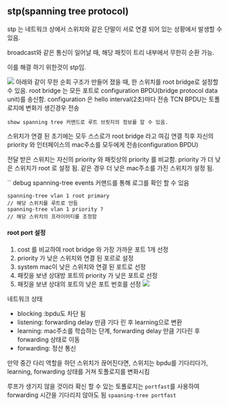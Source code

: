 
## stp(spanning tree protocol)


stp 는 네트워크 상에서 스위치와 같은 단말이 서로 연결 되어 있는 상황에서 발생할 수 있음.

broadcast와 같은 통신이 일어날 때, 해당 패킷이 트리 내부에서 무한히 순환 가능.

이를 해결 하기 위한것이 stp임.

![](https://i.imgur.com/g2SGymf.png)
아래와 같이 무한 순회 구조가 만들어 졌을 때, 한 스위치를 root bridge로 설정할 수 있음. 
root bridge 는 모든 포트로 configuration BPDU(bridge protocol data unit)를 송신함.
configuration 은 hello interval(2초)마다 전송
TCN BPDU는 토폴로지에 변화가 생긴경우 전송 


```
show spanning tree 커맨드로 루트 브릿지의 정보를 알 수 있음.
```

스위치가 연결 된 초기에는 모두 스스로가 root bridge 라고 여김
연결 직후 자신의 priority 와 인터페이스의 mac주소를 모두에게 전송(configuration BPDU)

전달 받은 스위치는 자신의 priority 와 패킷상의 priority 를 비교함.
priority 가 더 낮은 스위치가 root 로 설정 됨.
같은 경우 더 낮은 mac주소를 가진 스위치가 설정 됨.

`` debug spanning-tree events
커맨드를 통해 로그를 확인 할 수 있음

```
spanning-tree vlan 1 root primary
// 해당 스위치를 루트로 만듬
spanning-tree vlan 1 priority ?
// 해당 스위치의 프라이어티를 조정함
```


#### root port 설정
1. cost 를 비교하여 root bridge 와 가장 가까운 포트 1개 선정
2. priority 가 낮은 스위치와 연결 된 포르로 설정
3. system mac이 낮은 스위치와 연결 된 포트로 선정
4. 패킷을 보낸 상대방 포트의 priority 가 낮은 포트로 선정
5. 패킷을 보낸 상대의 포트의 낮은 포트 번호를 선정
![](https://i.imgur.com/6S6Bx9w.png)


네트워크 상태 
- blocking :bpdu도 차단 됨
- listening: forwarding delay 만큼 기다 린 후 learning으로 변환
- learning: mac주소를 학습하는 단계, forwarding delay 만큼 기다린 후 forwarding 상태로 이동
- forwarding: 정산 통신

만약 중간 다리 역할을 하던 스위치가 끊어진다면, 스위치는 bpdu를 기다리다가, learning, forwarding 상태를 거쳐 토폴로지를 변화시킴 

루프가 생기지 않을 것이라 확신 할 수 있는 토폴로지는 
`portfast`를 사용하여 forwarding 시간을 기다리지 않아도 됨 
`spaaning-tree portfast`




